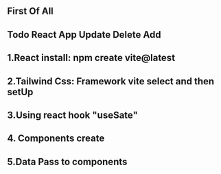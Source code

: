 ## First Of All

## Todo React App Update Delete Add

## 1.React install: npm create vite@latest

## 2.Tailwind Css: Framework vite select and then setUp

## 3.Using react hook "useSate"

## 4. Components create

## 5.Data Pass to components
